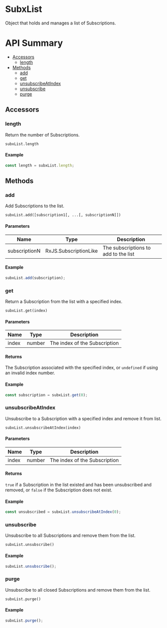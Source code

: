 # SubxList

Object that holds and manages a list of Subscriptions.

# API Summary

- [Accessors](#accessors)
    - [length](#length)
- [Methods](#methods)
    - [add](#add)
    - [get](#get)
    - [unsubscribeAtIndex](#unsubscribeAtIndex)
    - [unsubscribe](#unsubscribe)
    - [purge](#purge)

## Accessors

### length

Return the number of Subscriptions.

`subxList.length`

#### Example

```ts
const length = subxList.length;
```

## Methods

### add

Add Subscriptions to the list.

`subxList.add([subscription1[, ...[, subscriptionN]])`

#### Parameters

| Name    | Type      | Description  |
|---------|-----------|--------------|
| subscriptionN	| RxJS.SubscriptionLike | The subscriptions to add to the list

#### Example

```ts
subxList.add(subscription);
```

### get

Return a Subscription from the list with a specified index.

`subxList.get(index)`

#### Parameters

| Name    | Type      | Description  |
|---------|-----------|--------------|
| index	  | number	  | The index of the Subscription

#### Returns

The Subscription associated with the specified index, or `undefined` if using an invalid index number.

#### Example

```ts
const subscription = subxList.get(0);
```

### unsubscribeAtIndex

Unsubscribe to a Subscription with a specified index and remove it from list.

`subxList.unsubscribeAtIndex(index)`

#### Parameters

| Name    | Type      | Description  |
|---------|-----------|--------------|
| index	  | number	  | The index of the Subscription

#### Returns

`true` if a Subscription in the list existed and has been unsubscribed and removed, or `false` if the Subscription does not exist.

#### Example

```ts
const unsubscribed = subxList.unsubscribeAtIndex(0);
```

### unsubscribe

Unsubscribe to all Subscriptions and remove them from the list.

`subxList.unsubscribe()`

#### Example

```ts
subxList.unsubscribe();
```

### purge

Unsubscribe to all closed Subscriptions and remove them from the list.

`subxList.purge()`

#### Example

```ts
subxList.purge();
```
